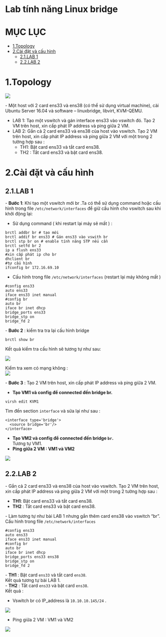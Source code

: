 # Lab tính năng Linux bridge




# MỤC LỤC
- [1.Topology](#1)
- [2.Cài đặt và cấu hình](#2)
	- [2.1.LAB 1](#2.1)
	- [2.2.LAB 2](#2.3)




<a name="1"></a>
# 1.Topology
<img src="http://i.imgur.com/symlOAC.png" />

\- Một host với 2 card ens33 và ens38 (có thể sử dụng virtual machine), cài Ubuntu Server 16.04 và software – linuxbridge, libvirt, KVM-QEMU.  
- LAB 1: Tạo một vswitch và gán interface ens33 vào vswitch đó. Tạo 2 VM trên host, xin cấp phát IP address và ping giữa 2 VM.
- LAB 2: Gắn cả 2 card ens33 và ens38 của host vào vswitch. Tạo 2 VM trên host, xin cấp phát IP address và ping giữa 2 VM với một trong 2 tường hợp sau :
  - TH1: Bật card ens33 và tắt card ens38. 
  - TH2 : Tắt card ens33 và bật card ens38.

<a name="2"></a>
# 2.Cài đặt và cấu hình

<a name="2.1"></a>
## 2.1.LAB 1
\- **Bước 1**: Khi tạo một vswitch mới br .Ta có thể sử dụng command hoặc cấu hình trong file `/etc/network/interfaces` để giữ cấu hình cho vswitch sau khi khởi động lại:  
- Sử dụng command ( khi restart lại máy sẽ mất ) :  
```
brctl addbr br # tạo mới
brctl addif br ens33 # Gán ens33 vào vswith br
brctl stp br on # enable tính năng STP nếu cần
brctl setfd br 2
ip a flush ens33 
#xin cấp phát ip cho br
dhclient br
#tự cấu hình
ifconfig br 172.16.69.10
```

- Cấu hình trong file  `/etc/network/interfaces` (restart lại máy không mất )  
```
#config ens33
auto ens33
iface ens33 inet manual 
#config br
auto br
iface br inet dhcp
bridge_ports ens33
bridge_stp on
bridge_fd 2
```

\- **Bước 2** : kiểm tra tra lại cấu hình bridge  
```
brctl show br 
```

Kết quả kiểm tra cấu hình sẽ tương tự như sau:

<img src="http://i.imgur.com/e9wrEDC.png" />

Kiểm tra xem có mạng không :  
<img src="http://i.imgur.com/9lWNP8c.png" />

\- **Bước 3** : Tạo 2 VM trên host, xin cấp phát IP address và ping giữa 2 VM.  
- **Tạo VM1 và config để connected đến bridge br.**  
```
virsh edit KVM1
```

Tìm đến section `interface` và sửa lại như sau :  
```
<interface type='bridge'>
  <source bridge='br'/>
</interface>
```

- **Tạo VM2 và config để connected đến bridge `br`.**  
Tương tự VM1.  
- **Ping giữa 2 VM : VM1 và VM2**  

<img src="http://i.imgur.com/24qMjvM.png" />

<a name="2.2"></a>
## 2.2.LAB 2
\- Gắn cả 2 card ens33 và ens38 của host vào vswitch. Tạo 2 VM trên host, xin cấp phát IP address và ping giữa 2 VM với một trong 2 tường hợp sau :  
- **TH1**: Bật card ens33 và tắt card ens38. 
- **TH2** : Tắt card ens33 và bật card ens38.

\- Làm tương tự như bài LAB 1 nhưng gắn thêm card ens38 vào vswitch “br”. Cấu hình trong file  `/etc/network/interfaces`   

```
#config ens33
auto ens33
iface ens33 inet manual 
#config br
auto br
iface br inet dhcp
bridge_ports ens33 ens38
bridge_stp on
bridge_fd 2
```

\- **TH1** : Bật card `ens33` và tắt card `ens38`.    
Kết quả tương tự bài LAB 1.  
\- **TH2** : Tắt card `ens33` và bật card `ens38`.  
Kết quả :  
- Vswitch br có IP_address là `10.10.10.145/24` .

<img src="http://i.imgur.com/1CJfDyi.png" />

- Ping giữa 2 VM : VM1 và VM2

<img src="http://i.imgur.com/uX1NQ53.png" />

















